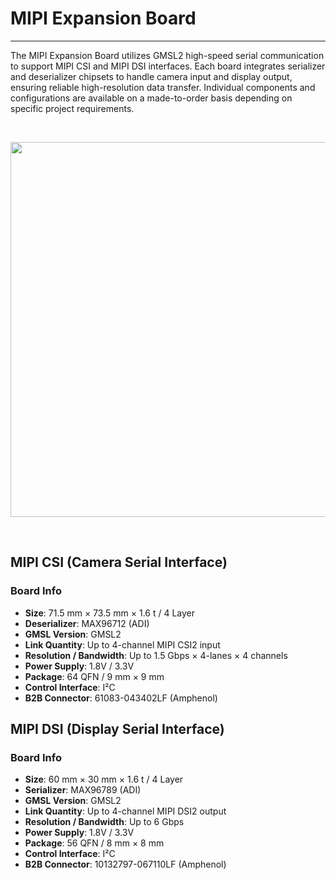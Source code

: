 # MIPI Expansion Board
----

The MIPI Expansion Board utilizes GMSL2 high-speed serial communication to support MIPI CSI and MIPI DSI interfaces. Each board integrates serializer and deserializer chipsets to handle camera input and display output, ensuring reliable high-resolution data transfer. Individual components and configurations are available on a made-to-order basis depending on specific project requirements.

<br/><p align="center"><img src="https://raw.githubusercontent.com/topst-development/Documentation/refs/heads/Assets/accessories/mipi_expansion_board.png" width="600"></p>
<p align="center"></p><br/>

## MIPI CSI (Camera Serial Interface)


### Board Info
- **Size**: 71.5 mm × 73.5 mm × 1.6 t / 4 Layer
- **Deserializer**: MAX96712 (ADI)
- **GMSL Version**: GMSL2
- **Link Quantity**: Up to 4-channel MIPI CSI2 input
- **Resolution / Bandwidth**: Up to 1.5 Gbps × 4-lanes × 4 channels
- **Power Supply**: 1.8V / 3.3V
- **Package**: 64 QFN / 9 mm × 9 mm
- **Control Interface**: I²C
- **B2B Connector**: 61083-043402LF (Amphenol)


## MIPI DSI (Display Serial Interface)

### Board Info
- **Size**: 60 mm × 30 mm × 1.6 t / 4 Layer
- **Serializer**: MAX96789 (ADI)
- **GMSL Version**: GMSL2
- **Link Quantity**: Up to 4-channel MIPI DSI2 output
- **Resolution / Bandwidth**: Up to 6 Gbps
- **Power Supply**: 1.8V / 3.3V
- **Package**: 56 QFN / 8 mm × 8 mm
- **Control Interface**: I²C
- **B2B Connector**: 10132797-067110LF (Amphenol)